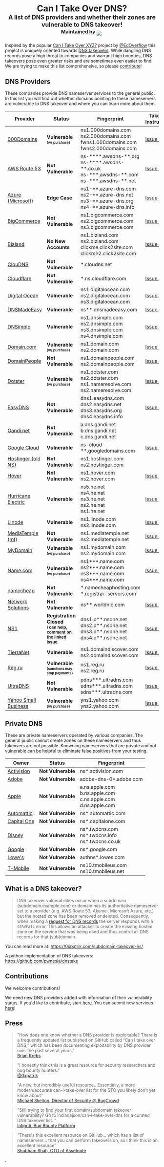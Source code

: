 <h1 align="center">Can I Take Over DNS?<br><sup><sub>A list of DNS providers and whether their zones are vulnerable to DNS takeover!<br><sup> Maintained by</sup> <a target="_blank" href="https://twitter.com/intent/user?screen_name=indianajson"><img src="https://img.shields.io/twitter/follow/indianajson?style=social&label=%40indianajson"/></a>&nbsp;</sub></sup> </h1>

Inspired by the popular [Can I Take Over XYZ?](https://github.com/EdOverflow/can-i-take-over-xyz) project by [@EdOverflow](https://github.com/EdOverflow) this project is uniquely oriented towards [DNS takeovers](#what-is-a-dns-takeover). While dangling DNS records pose a high threat to companies and warrant high bounties, DNS takeovers pose even greater risks and are sometimes even easier to find. We are trying to make this list comprehensive, so please [contribute](#contributions)!

## DNS Providers

These companies provide DNS nameserver services to the general public. In this list you will find out whether domains pointing to these nameservers are vulnerable to DNS takeover and where you can learn more about them. 

Provider                                        | Status         | Fingerprint                                                             | Takeover Instructions                                                    
--------------------------------------------- | -------------- | -----------------------------------------------------------------------  | -------------------------------------------------------------------------------------------------------------------------------------------
[000Domains](https://000domains.com/) | **Vulnerable <sub><sup>(w/ purchase)</sub></sup>** | ns1.000domains.com<br>ns2.000domains.com<br>fwns1.000domains.com<br>fwns2.000domains.com | [Issue #19](https://github.com/indianajson/can-i-take-over-dns/issues/19)
[AWS Route 53](https://aws.amazon.com/) | **Not Vulnerable** | ns-\*\*\*\*.awsdns-\*\*.org<br>ns-\*\*\*\*.awsdns-\*\*.co.uk<br>ns-\*\*\*.awsdns-\*\*.com<br>ns-\*\*\*.awsdns-\*\*.net | [Issue #1](https://github.com/indianajson/can-i-take-over-dns/issues/1)
[Azure (Microsoft)](https://azure.microsoft.com/) | **Edge Case** | ns1-\*\*.azure-dns.com<br>ns2-\*\*.azure-dns.net<br>ns3-\*\*.azure-dns.org<br>ns4-\*\*.azure-dns.info | [Issue #5](https://github.com/indianajson/can-i-take-over-dns/issues/5)
[BigCommerce](https://bigcommerce.com/) | **Not Vulnerable** | ns1.bigcommerce.com<br>ns2.bigcommerce.com<br>ns3.bigcommerce.com | [Issue #35](https://github.com/indianajson/can-i-take-over-dns/issues/35)
[Bizland](https://bizland.com/) | **No New Accounts** | ns1.bizland.com<br>ns2.bizland.com<br>clickme.click2site.com<br>clickme2.click2site.com | [Issue #3](https://github.com/indianajson/can-i-take-over-dns/issues/3)
[ClouDNS](https://cloudns.net/) | **Not Vulnerable** | \*.cloudns.net | 
[Cloudflare](https://cloudflare.com/) | **Not Vulnerable** | \*.ns.cloudflare.com | [Issue #10](https://github.com/indianajson/can-i-take-over-dns/issues/10)
[Digital Ocean](https://digitalocean.com/) | **Vulnerable** | ns1.digitalocean.com<br>ns2.digitalocean.com<br>ns3.digitalocean.com | [Issue #22](https://github.com/indianajson/can-i-take-over-dns/issues/22)
[DNSMadeEasy](https://dnsmadeeasy.com/) | **Vulnerable** | ns\*\*.dnsmadeeasy.com | [Issue #6](https://github.com/indianajson/can-i-take-over-dns/issues/6)
[DNSimple](https://dnsimple.com/) | **Vulnerable** | ns1.dnsimple.com<br>ns2.dnsimple.com<br>ns3.dnsimple.com<br>ns4.dnsimple.com | [Issue #16](https://github.com/indianajson/can-i-take-over-dns/issues/16)
[Domain.com](https://domain.com/)| **Vulnerable <sub><sup>(w/ purchase)</sub></sup>** | ns1.domain.com<br>ns2.domain.com | [Issue #17](https://github.com/indianajson/can-i-take-over-dns/issues/17)
[DomainPeople](https://domainpeople.com/)| **Not Vulnerable** | ns1.domainpeople.com<br>ns2.domainpeople.com | [Issue #14](https://github.com/indianajson/can-i-take-over-dns/issues/14)
[Dotster](https://dotster.com/)| **Vulnerable <sub><sup>(w/ purchase)</sub></sup>** | ns1.dotster.com<br>ns2.dotster.com<br>ns1.nameresolve.com<br>ns2.nameresolve.com | [Issue #18](https://github.com/indianajson/can-i-take-over-dns/issues/18)
[EasyDNS](https://easydns.com/) | **Not Vulnerable** | dns1.easydns.com<br>dns2.easydns.net<br>dns3.easydns.org<br>dns4.easydns.info| [Issue #9](https://github.com/indianajson/can-i-take-over-dns/issues/9)
[Gandi.net](https://gandi.net/) | **Not Vulnerable** | a.dns.gandi.net<br>b.dns.gandi.net<br>c.dns.gandi.net | 
[Google Cloud](https://cloud.google.com/) | **Vulnerable** | ns-cloud-\*\*.googledomains.com | [Issue #2](https://github.com/indianajson/can-i-take-over-dns/issues/2)
[Hostinger (old NS)](https://hostinger.com/) | **Not Vulnerable** | ns1.hostinger.com<br>ns2.hostinger.com | 
[Hover](https://hover.com/) | **Not Vulnerable** | ns1.hover.com<br>ns2.hover.com | [Issue #21](https://github.com/indianajson/can-i-take-over-dns/issues/21)
[Hurricane Electric](https://dns.he.net/) | **Vulnerable** | ns5.he.net<br>ns4.he.net<br>ns3.he.net<br>ns2.he.net<br>ns1.he.net | [Issue #25](https://github.com/indianajson/can-i-take-over-dns/issues/25)
[Linode](https://linode.com/) | **Vulnerable** | ns1.linode.com<br>ns2.linode.com | [Issue #26](https://github.com/indianajson/can-i-take-over-dns/issues/26)
[MediaTemple (mt)](https://mediatemple.net/) | **Not Vulnerable** | ns1.mediatemple.net<br>ns2.mediatemple.net | [Issue #23](https://github.com/indianajson/can-i-take-over-dns/issues/23)
[MyDomain](https://mydomain.com/) | **Vulnerable <sub><sup>(w/ purchase)</sub></sup>** | ns1.mydomain.com<br>ns2.mydomain.com | [Issue #4](https://github.com/indianajson/can-i-take-over-dns/issues/4)
[Name.com](https://name.com/) | **Vulnerable <sub><sup>(w/ purchase)</sub></sup>** | ns1***.name.com<br>ns2***.name.com<br>ns3***.name.com<br>ns4***.name.com | [Issue #8](https://github.com/libertalialtd/can-i-take-over-dns/issues/8)
[namecheap](https://namecheap.com/) | **Not Vulnerable</sup>** | \*.namecheaphosting.com<br>\*.registrar-servers.com | 
[Network Solutions](https://networksolutions.com/) | **Not Vulnerable** | ns\*\*.worldnic.com | [Issue #15](https://github.com/indianajson/can-i-take-over-dns/issues/15)
[NS1](https://nsone.net/) | **Registration Closed <br><sub>I can help, comment on the linked issue.</sub>** | dns1.p\*\*.nsone.net<br>dns2.p\*\*.nsone.net<br>dns3.p\*\*.nsone.net<br>dns4.p\*\*.nsone.net | [Issue #7](https://github.com/indianajson/can-i-take-over-dns/issues/7)
[TierraNet](https://tierra.net/) | **Vulnerable** | ns1.domaindiscover.com<br>ns2.domaindiscover.com | [Issue #24](https://github.com/indianajson/can-i-take-over-dns/issues/24)
[Reg.ru](https://reg.ru/) | **Vulnerable <sub><sup><br>(sanctions may stop payments)</sub></sup>** | ns1.reg.ru<br>ns2.reg.ru | [Issue #28](https://github.com/indianajson/can-i-take-over-dns/issues/28)
[UltraDNS](https://www.home.neustar/dns-services/ultra-dns) | **Not Vulnerable** | pdns***.ultradns.com<br>udns***.ultradns.com<br>sdns***.ultradns.com | [Issue #29](https://github.com/indianajson/can-i-take-over-dns/issues/29)
[Yahoo Small Business](https://yahoosmallbusiness.com/) | **Vulnerable <sub><sup>(w/ purchase)</sub></sup>** | yns1.yahoo.com<br>yns2.yahoo.com | [Issue #20](https://github.com/indianajson/can-i-take-over-dns/issues/20)


## Private DNS

These are private nameservers operated by various companies. The general public cannot create zones on these nameservers and thus takeovers are not possible. Knowning nameservers that are private and not vulnerable can be helpful to eliminate false positives from your testing. 

Owner                                        | Status         | Fingerprint                                                             |                                                     
--------------------------------------------- | -------------- | -----------------------------------------------------------------------  |
[Activision](https://activision.com/) | **Not Vulnerable** | ns\*.activision.com | 
[Adobe](https://adobe.com/) | **Not Vulnerable** | adobe-dns-0*.adobe.com | 
[Apple](https://apple.com/) | **Not Vulnerable** | a.ns.apple.com<br>b.ns.apple.com<br>c.ns.apple.com<br>d.ns.apple.com |
[Automattic](https://automattic.com/) | **Not Vulnerable** | ns*.automattic.com |
[Capital One](https://capitalone.com/) | **Not Vulnerable** | ns*.capitalone.com | 
[Disney](https://disney.com/) | **Not Vulnerable** | ns*.twdcns.com<br>ns*.twdcns.info<br>ns*.twdcns.co.uk |
[Google](https://google.com/) | **Not Vulnerable** | ns*.google.com |
[Lowe's](https://lowes.com/) | **Not Vulnerable** | authns*.lowes.com | 
[T-Mobile](https://tmobileus.com/) | **Not Vulnerable** | ns10.tmobileus.com<br>ns10.tmobileus.net | 


## What is a DNS takeover?

> DNS takeover vulnerabilities occur when a subdomain (subdomain.example.com) or domain has its authoritative nameserver set to a provider (e.g. AWS Route 53, Akamai, Microsoft Azure, etc.) but the hosted zone has been removed or deleted. Consequently, when making a [request for DNS records](https://www.diggui.com/#type=A&hostname=github.technology&nameserver=public&public=8.8.8.8&specify=&clientsubnet=&tcp=def&transport=def&mapped=def&nssearch=def&trace=def&recurse=def&edns=def&dnssec=def&subnet=def&cookie=def&all=def&cmd=def&question=def&answer=def&authority=def&additional=def&comments=def&stats=def&multiline=def&short=def&colorize=on) the server responds with a `SERVFAIL` error. This allows an attacker to create the missing hosted zone on the service that was being used and thus control all DNS records for that (sub)domain. <!--For example, if subdomain.example.com was pointing to a GitHub page and the user decided to delete their GitHub page, an attacker can now create a GitHub page, add a CNAME file containing subdomain.example.com, and claim subdomain.example.com.-->

You can read more at: https://0xpatrik.com/subdomain-takeover-ns/

A python implementation of DNS takeovers: https://github.com/pwnesia/dnstake

## Contributions

We welcome contributions! 

We need new DNS providers added with information of their vulnerability status. If you'd like to contribute, start [here](https://github.com/indianajson/can-i-take-over-dns/issues/11). You can submit new services [here](https://github.com/indianajson/can-i-take-over-dns/issues/new?assignees=&labels=&template=add--or-update--dns-provider.md&title=%5BService+Name%5D+-+%5BStatus%5D)!
## Press

>"How does one know whether a DNS provider is exploitable? There is a frequently updated list published on GitHub called “Can I take over DNS,” which has been documenting exploitability by DNS provider over the past several years."<br>[Brian Krebs](https://krebsonsecurity.com/2024/07/dont-let-your-domain-name-become-a-sitting-duck/)

>"I honestly think this is a great resource for security researchers and bug bounty hunters."<br>
[@0xpatrik](https://securitytrails.com/blog/blast-radius-dns-takeovers)

>"A new, but incredibly useful resource.. Essentially, a more modern/accurate can-i-take-over list for the STO you likely don't yet know about"<br>
[Michael Skelton, Director of Security @ BugCrowd](https://mobile.twitter.com/codingo_/status/1406560274518138881)

> "Still trying to find your first domain/subdomain takeover vulnerability? Go to indianajson/can-i-take-over-dns for a curated DNS takeover list. "<br>[Intigriti, Bug Bounty Platform](https://mobile.twitter.com/intigriti/status/1406213934663847937)

> "There's this excellent resource on GitHub... which has a list of nameservers... that you can perform takeovers on, so I think this is an excellent resource" <br>[Shubham Shah, CTO of Assetnote](https://www.youtube.com/live/-vmZOSxdRCE?feature=share&t=324)


.

